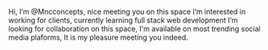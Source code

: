 Hi, I’m @Mncconcepts, nice meeting you on this space
I’m interested in working for clients,
currently learning full stack web development
I’m looking for collaboration on this space,
I'm available on most trending social media plaforms,
It is my pleasure meeting you indeed.

<!---
Mncconcepts/Mncconcepts is a ✨ special ✨ repository because its `README.md` (this file) appears on your GitHub profile.
You can click the Preview link to take a look at your changes.
--->
